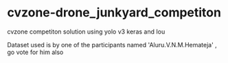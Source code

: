 # cvzone-drone_junkyard_competiton

cvzone competiton solution using yolo v3 keras and Iou

Dataset used is by one of the participants named 'Aluru.V.N.M.Hemateja' , go vote for him also

